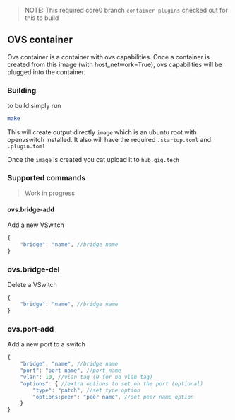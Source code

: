 > NOTE: This required core0 branch `container-plugins` checked out for this to build

## OVS container
Ovs container is a container with ovs capabilities. Once a container is created
from this image (with host_network=True), ovs capabilities will be plugged
into the container.

### Building
to build simply run
```bash
make
```
This will create output directly `image` which is an ubuntu root with openvswitch installed.
It also will have the required `.startup.toml` and `.plugin.toml`

Once the `image` is created you cat upload it to `hub.gig.tech`

### Supported commands
> Work in progress

#### ovs.bridge-add
Add a new VSwitch
```javascript
{
	"bridge": "name", //bridge name
}
```

### ovs.bridge-del
Delete a VSwitch
```javascript
{
	"bridge": "name", //bridge name
}
```

### ovs.port-add
Add a new port to a switch
```javascript
{
	"bridge": "name", //bridge name
	"port": "port name", //port name
	"vlan": 10, //vlan tag (0 for no vlan tag)
	"options": { //extra options to set on the port (optional)
		"type": "patch", //set type option
		"options:peer": "peer name", //set peer name option
	}
}
```

